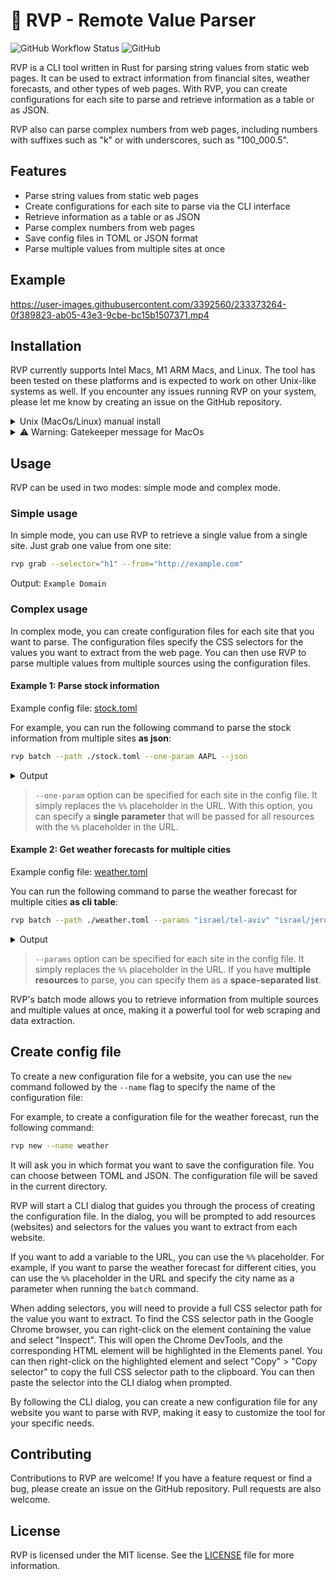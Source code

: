 # 🦀 RVP - Remote Value Parser

![GitHub Workflow Status](https://img.shields.io/github/actions/workflow/status/samgozman/rvp/cd.yml)
![GitHub](https://img.shields.io/github/license/samgozman/rvp)

RVP is a CLI tool written in Rust for parsing string values from static web pages. It can be used to extract information from financial sites, weather forecasts, and other types of web pages. With RVP, you can create configurations for each site to parse and retrieve information as a table or as JSON.

RVP also can parse complex numbers from web pages, including numbers with suffixes such as "k" or with underscores, such as "100_000.5".

## Features

* Parse string values from static web pages
* Create configurations for each site to parse via the CLI interface
* Retrieve information as a table or as JSON
* Parse complex numbers from web pages
* Save config files in TOML or JSON format
* Parse multiple values from multiple sites at once

## Example

https://user-images.githubusercontent.com/3392560/233373264-0f389823-ab05-43e3-9cbe-bc15b1507371.mp4

## Installation

RVP currently supports Intel Macs, M1 ARM Macs, and Linux. The tool has been tested on these platforms and is expected to work on other Unix-like systems as well. If you encounter any issues running RVP on your system, please let me know by creating an issue on the GitHub repository.

<details>

  <summary>Unix (MacOs/Linux) manual install</summary>

  This instruction works for both Linux and MacOS.

  Download the latest release from the [releases page](https://github.com/samgozman/rvp/releases) for your platform.
  For example, if you are using an Intel Mac, download the `rvp-x86_64-apple-darwin.tar.gz` file. For an M1 Mac, download the `rvp-aarch64-apple-darwin.tar.gz` file.

  Extract bin file from the archive:
  
  ```bash
  tar -xzvf rvp-aarch64-apple-darwin.tar
  ```

  Move the `rvp` binary to `/usr/local/bin`:
  
  ```bash
  sudo mv rvp /usr/local/bin
  ```

  > sudo is required to move the binary to `/usr/local/bin`.

</details>

<details>

  <summary>⚠️ Warning: Gatekeeper message for MacOs</summary>

  <img width="372" alt="Gatekeeper message for RVP" src="https://user-images.githubusercontent.com/3392560/232388132-b9a5d99e-6412-4262-a666-0305216866a6.png">

  Please note that RVP macOS app doesn't have an Apple developer certificate, which may cause it to be blocked by Gatekeeper. To run the app, you need to temporarily disable Gatekeeper for RVP by following these steps:
  
  1. Open the System Preferences app on your Mac.
  2. Click on the "Privacy & Security" icon and scroll down a little bit.
  3. Click on "Allow Anyway" under the `"rvp" was blocked..` message.
  
  <img width="827" alt="Privacy & Security settings" src="https://user-images.githubusercontent.com/3392560/232390157-6a97eecb-3674-4009-8c36-1a7c6c900d90.png">

</details>

## Usage

RVP can be used in two modes: simple mode and complex mode.

### Simple usage

In simple mode, you can use RVP to retrieve a single value from a single site. Just grab one value from one site:

```bash
rvp grab --selector="h1" --from="http://example.com"
```

Output: `Example Domain`

### Complex usage

In complex mode, you can create configuration files for each site that you want to parse. The configuration files specify the CSS selectors for the values you want to extract from the web page. You can then use RVP to parse multiple values from multiple sources using the configuration files.

#### Example 1: Parse stock information

Example config file: [stock.toml](examples/stock.toml)

For example, you can run the following command to parse the stock information from multiple sites **as json**:

```bash
rvp batch --path ./stock.toml --one-param AAPL --json
```

<details>

  <summary>Output</summary>
  
  ```json
    [
      {
        "name": "Name",
        "value": "Apple Inc."
      },
      {
        "name": "Market Cap",
        "value": "2519.25B"
      },
      {
        "name": "Price ($)",
        "value": 160.1
      },
      {
        "name": "Dividend ($)",
        "value": 0.92
      },
      {
        "name": "P/E",
        "value": 27.2
      },
      {
        "name": "% of Float Shorted",
        "value": 0.71
      },
      {
        "name": "Industry",
        "value": "Computers/Consumer Electronics"
      },
      {
        "name": "Sector",
        "value": "Technology"
      },
      {
        "name": "Put/Call Vol Ratio",
        "value": 0.77
      },
      {
        "name": "Put/Call OI Ratio ",
        "value": 1.01
      }
    ]
  ```

</details>

> `--one-param` option can be specified for each site in the config file. It simply replaces the `%%` placeholder in the URL. With this option, you can specify a **single parameter** that will be passed for all resources with the `%%` placeholder in the URL.

#### Example 2: Get weather forecasts for multiple cities

Example config file: [weather.toml](examples/weather.toml)

You can run the following command to parse the weather forecast for multiple cities **as cli table**:

```bash
rvp batch --path ./weather.toml --params "israel/tel-aviv" "israel/jerusalem"
```

<details>

  <summary>Output</summary>
  
  ```bash
    ╭─────────────┬────────────────────────────────╮
    │ Name        ┆ Value                          │
    ╞═════════════╪════════════════════════════════╡
    │ Title       ┆ "Weather in Tel Aviv, Israel"  │
    ├╌╌╌╌╌╌╌╌╌╌╌╌╌┼╌╌╌╌╌╌╌╌╌╌╌╌╌╌╌╌╌╌╌╌╌╌╌╌╌╌╌╌╌╌╌╌┤
    │ Temperature ┆ 12.0                           │
    ├╌╌╌╌╌╌╌╌╌╌╌╌╌┼╌╌╌╌╌╌╌╌╌╌╌╌╌╌╌╌╌╌╌╌╌╌╌╌╌╌╌╌╌╌╌╌┤
    │ Condition   ┆ "Light rain. Partly sunny."    │
    ├╌╌╌╌╌╌╌╌╌╌╌╌╌┼╌╌╌╌╌╌╌╌╌╌╌╌╌╌╌╌╌╌╌╌╌╌╌╌╌╌╌╌╌╌╌╌┤
    │ Title       ┆ "Weather in Jerusalem, Israel" │
    ├╌╌╌╌╌╌╌╌╌╌╌╌╌┼╌╌╌╌╌╌╌╌╌╌╌╌╌╌╌╌╌╌╌╌╌╌╌╌╌╌╌╌╌╌╌╌┤
    │ Temperature ┆ 9.0                            │
    ├╌╌╌╌╌╌╌╌╌╌╌╌╌┼╌╌╌╌╌╌╌╌╌╌╌╌╌╌╌╌╌╌╌╌╌╌╌╌╌╌╌╌╌╌╌╌┤
    │ Condition   ┆ "Chilly."                      │
    ╰─────────────┴────────────────────────────────╯
  ```

</details>

> `--params` option can be specified for each site in the config file. It simply replaces the `%%` placeholder in the URL. If you have **multiple resources** to parse, you can specify them as a **space-separated list**.

RVP's batch mode allows you to retrieve information from multiple sources and multiple values at once, making it a powerful tool for web scraping and data extraction.

## Create config file

To create a new configuration file for a website, you can use the `new` command followed by the `--name` flag to specify the name of the configuration file:

For example, to create a configuration file for the weather forecast, run the following command:

```bash
rvp new --name weather
```

It will ask you in which format you want to save the configuration file. You can choose between TOML and JSON. The configuration file will be saved in the current directory.

RVP will start a CLI dialog that guides you through the process of creating the configuration file. In the dialog, you will be prompted to add resources (websites) and selectors for the values you want to extract from each website.

If you want to add a variable to the URL, you can use the `%%` placeholder. For example, if you want to parse the weather forecast for different cities, you can use the `%%` placeholder in the URL and specify the city name as a parameter when running the `batch` command.

When adding selectors, you will need to provide a full CSS selector path for the value you want to extract. To find the CSS selector path in the Google Chrome browser, you can right-click on the element containing the value and select "Inspect". This will open the Chrome DevTools, and the corresponding HTML element will be highlighted in the Elements panel. You can then right-click on the highlighted element and select "Copy" > "Copy selector" to copy the full CSS selector path to the clipboard. You can then paste the selector into the CLI dialog when prompted.

By following the CLI dialog, you can create a new configuration file for any website you want to parse with RVP, making it easy to customize the tool for your specific needs.

## Contributing

Contributions to RVP are welcome! If you have a feature request or find a bug, please create an issue on the GitHub repository. Pull requests are also welcome.

## License

RVP is licensed under the MIT license. See the [LICENSE](LICENSE) file for more information.
